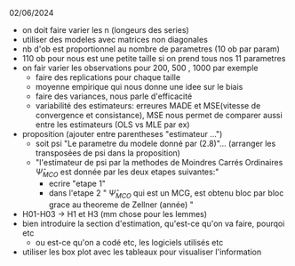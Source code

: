 02/06/2024
- on doit faire varier les n (longeurs des series)
- utiliser des modeles avec matrices non diagonales
- nb d'ob est proportionnel au nombre de parametres (10 ob par param)
- 110 ob pour nous est une petite taille si on prend tous nos 11 parametres
- on fair varier les observations pour 200, 500 , 1000 par exemple
	- faire des replications pour chaque taille
	- moyenne empirique qui nous donne une idee sur le biais
	- faire des variances, nous parle d'efficacité
	- variabilité des estimateurs: erreures MADE et MSE(vitesse de convergence et consistance), MSE nous permet de comparer aussi entre les estimateurs (OLS vs MLE par ex)
- proposition (ajouter entre parentheses "estimateur ...")
	- soit psi "Le parametre du modele donné par (2.8)"... (arranger les transposées de psi dans la proposition)
	- "l'estimateur de psi par la methodes de Moindres Carrés Ordinaires  $\hat{\Psi}_{MCO}$  est donnée par les deux etapes suivantes:"
		- ecrire "etape 1"
		- dans l'etape 2 " $\hat{\Psi}_{MCO}$ qui est un MCG, est obtenu bloc par bloc grace au theoreme de Zellner (année) "
- H01-H03 $\rightarrow$ H1 et H3 (mm chose pour les lemmes)    
-  bien introduire la section d'estimation, qu'est-ce qu'on va faire, pourqoi etc
	- ou est-ce qu'on a codé etc, les logiciels utilisés etc
- utiliser les box plot avec les tableaux pour visualiser l'information
